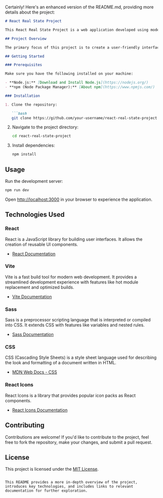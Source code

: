 Certainly! Here's an enhanced version of the README.md, providing more details about the project:

```markdown
# React Real State Project

This React Real State Project is a web application developed using modern web technologies, including React, Vite, Sass, and CSS. It also integrates React Icons to enhance the visual elements of the user interface.

## Project Overview

The primary focus of this project is to create a user-friendly interface that displays a curated list of destinations. Each destination comes with detailed information, including captivating images, location, grade, fees, and engaging descriptions. The project aims to provide users with a visually appealing and informative experience while exploring different destinations.

## Getting Started

### Prerequisites

Make sure you have the following installed on your machine:

- **Node.js:** [Download and Install Node.js](https://nodejs.org/)
- **npm (Node Package Manager):** [About npm](https://www.npmjs.com/)

### Installation

1. Clone the repository:

   ```bash
   git clone https://github.com/your-username/react-real-state-project.git
   ```

2. Navigate to the project directory:

   ```bash
   cd react-real-state-project
   ```

3. Install dependencies:

   ```bash
   npm install
   ```

## Usage

Run the development server:

```bash
npm run dev
```

Open [http://localhost:3000](http://localhost:3000) in your browser to experience the application.

## Technologies Used

### React

React is a JavaScript library for building user interfaces. It allows the creation of reusable UI components.

- [React Documentation](https://reactjs.org/)

### Vite

Vite is a fast build tool for modern web development. It provides a streamlined development experience with features like hot module replacement and optimized builds.

- [Vite Documentation](https://vitejs.dev/)

### Sass

Sass is a preprocessor scripting language that is interpreted or compiled into CSS. It extends CSS with features like variables and nested rules.

- [Sass Documentation](https://sass-lang.com/)

### CSS

CSS (Cascading Style Sheets) is a style sheet language used for describing the look and formatting of a document written in HTML.

- [MDN Web Docs - CSS](https://developer.mozilla.org/en-US/docs/Web/CSS)

### React Icons

React Icons is a library that provides popular icon packs as React components.

- [React Icons Documentation](https://react-icons.github.io/react-icons/)

## Contributing

Contributions are welcome! If you'd like to contribute to the project, feel free to fork the repository, make your changes, and submit a pull request.

## License

This project is licensed under the [MIT License](LICENSE).
```

This README provides a more in-depth overview of the project, introduces key technologies, and includes links to relevant documentation for further exploration.
